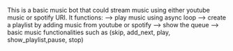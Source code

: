 This is a basic music bot that could stream music using either youtube music or spotify URI. 
It functions:
--> play music using async loop
--> create a playlist by adding music from youtube or spotify
--> show the queue 
--> basic music functionalities such as (skip, add_next, play, show_playlist,pause, stop)
